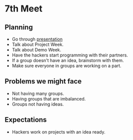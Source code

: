 # 7th Meet

## Planning

- Go through
  [presentation](https://github.com/SMHS-Programming/club/blob/92f970e202e97a9a0b2c6e54d0075f15558b420a/meetings/10_14_Meeting_VII.pdf)
- Talk about Project Week.
- Talk about Demo Week.
- Have the hackers start programming with their partners.
- If a group doesn't have an idea, brainstorm with them.
- Make sure everyone in groups are working on a part.

## Problems we might face

- Not having many groups.
- Having groups that are imbalanced.
- Groups not having ideas.

## Expectations

- Hackers work on projects with an idea ready.
